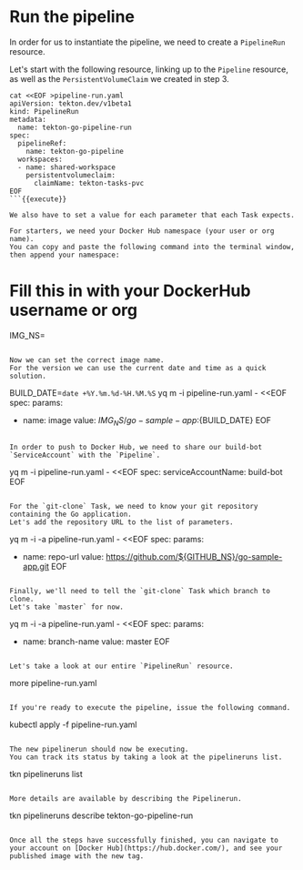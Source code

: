 # Run the pipeline

In order for us to instantiate the pipeline, we need to create a `PipelineRun` resource.

Let's start with the following resource, linking up to the `Pipeline` resource, as well as the `PersistentVolumeClaim` we created in step 3.

```
cat <<EOF >pipeline-run.yaml
apiVersion: tekton.dev/v1beta1
kind: PipelineRun
metadata:
  name: tekton-go-pipeline-run
spec:
  pipelineRef:
    name: tekton-go-pipeline
  workspaces:
  - name: shared-workspace
    persistentvolumeclaim:
      claimName: tekton-tasks-pvc
EOF
```{{execute}}

We also have to set a value for each parameter that each Task expects.

For starters, we need your Docker Hub namespace (your user or org name).
You can copy and paste the following command into the terminal window, then append your namespace:

```
# Fill this in with your DockerHub username or org
IMG_NS=
```{{copy}}

Now we can set the correct image name.
For the version we can use the current date and time as a quick solution.

```
BUILD_DATE=`date +%Y.%m.%d-%H.%M.%S`
yq m -i pipeline-run.yaml - <<EOF
spec:
  params:
  - name: image
    value: ${IMG_NS}/go-sample-app:${BUILD_DATE}
EOF
```{{execute}}

In order to push to Docker Hub, we need to share our build-bot `ServiceAccount` with the `Pipeline`.

```
yq m -i pipeline-run.yaml - <<EOF
spec:
  serviceAccountName: build-bot
EOF
```{{execute}}

For the `git-clone` Task, we need to know your git repository containing the Go application.
Let's add the repository URL to the list of parameters.

```
yq m -i -a pipeline-run.yaml - <<EOF
spec:
  params:
  - name: repo-url
    value: https://github.com/${GITHUB_NS}/go-sample-app.git
EOF
```{{execute}}

Finally, we'll need to tell the `git-clone` Task which branch to clone.
Let's take `master` for now.

```
yq m -i -a pipeline-run.yaml - <<EOF
spec:
  params:
  - name: branch-name
    value: master
EOF
```{{execute}}

Let's take a look at our entire `PipelineRun` resource.

```
more pipeline-run.yaml
```{{execute}}

If you're ready to execute the pipeline, issue the following command.

```
kubectl apply -f pipeline-run.yaml
```{{execute}}

The new pipelinerun should now be executing.
You can track its status by taking a look at the pipelineruns list.

```
tkn pipelineruns list
```{{execute}}

More details are available by describing the Pipelinerun.

```
tkn pipelineruns describe tekton-go-pipeline-run
```{{execute}}

Once all the steps have successfully finished, you can navigate to your account on [Docker Hub](https://hub.docker.com/), and see your published image with the new tag.